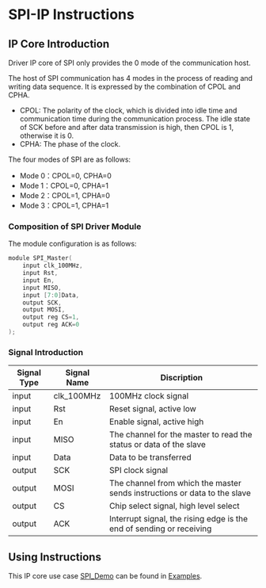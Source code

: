 # SPI-IP Instructions

## IP Core Introduction

Driver IP core of SPI only provides the 0 mode of the communication host.

The host of SPI communication has 4 modes in the process of reading and writing data sequence. It is expressed by the combination of CPOL and CPHA.

* CPOL: The polarity of the clock, which is divided into idle time and communication time during the communication process. The idle state of SCK before and after data transmission is high, then CPOL is 1, otherwise it is 0.
* CPHA: The phase of the clock. 

The four modes of SPI are as follows:
* Mode 0：CPOL=0, CPHA=0   
* Mode 1：CPOL=0, CPHA=1   
* Mode 2：CPOL=1, CPHA=0   
* Mode 3：CPOL=1, CPHA=1   

### Composition of SPI Driver Module

The module configuration is as follows:

```c
module SPI_Master(
    input clk_100MHz,
    input Rst,
    input En,
    input MISO,
    input [7:0]Data,
    output SCK,
    output MOSI,   
    output reg CS=1,   
    output reg ACK=0   
);
```
### Signal Introduction
  
| **Signal Type**    | **Signal Name**    | **Discription** |
| ----------- | ----------- | -------- |
| input | clk_100MHz      | 100MHz clock signal |
| input | Rst             | Reset signal, active low       |
| input | En              | Enable signal, active high      |
| input | MISO            | The channel for the master to read the status or data of the slave       |
| input | Data            | Data to be transferred       |
| output | SCK             | SPI clock signal     |
| output | MOSI            | The channel from which the master sends instructions or data to the slave     |
| output | CS              | Chip select signal, high level select     |
| output | ACK             | Interrupt signal, the rising edge is the end of sending or receiving     |


## Using Instructions

This IP core use case [SPI_Demo](/Examples/FPGA/2.Community-Interface/SPI) can be found in [Examples](/Examples).



